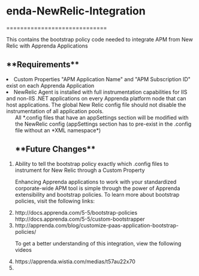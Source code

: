 <h1>enda-NewRelic-Integration</h1>
=============================

This contains the bootstrap policy code needed to integrate APM from New Relic with Apprenda Applications

<h2>**Requirements**</h2>
<li> Custom Properties "APM Application Name" and "APM Subscription ID" exist on each Apprenda Application
<li> NewRelic Agent is installed with full instrumentation capabilities for IIS and non-IIS .NET applications on every Apprenda platform node that can host applications. The global New Relic config file should not disable the instrumentation of all application pools.
<ol> All *.config files that have an appSettings section will be modified with the NewRelic config (appSettings section has to pre-exist in the .config file without an *XML namespace*)

<h2>**Future Changes**</h2>
<li> Ability to tell the bootstrap policy exactly which .config files to instrument for New Relic through a Custom Property

Enhancing Apprenda applications to work with your standardized corporate-wide APM tool is simple through the power of Apprenda extensibility and bootstrap policies. To learn more about bootstrap policies, visit the following links:
<li> http://docs.apprenda.com/5-5/bootstrap-policies
<il> http://docs.apprenda.com/5-5/custom-bootstrapper
<li> http://apprenda.com/blog/customize-paas-application-bootstrap-policies/

To get a better understanding of this integration, view the following videos
<li> https://apprenda.wistia.com/medias/t57au22x70
<li> <tbd>
